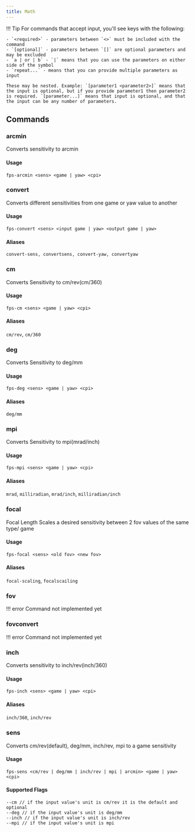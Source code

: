 ```yaml
---
title: Math
---
```


!!! Tip
    For commands that accept input, you'll see keys with the following:

    - `<required>` - parameters between `<>` must be included with the command
    - `[optional]` - parameters between `[]` are optional parameters and may be excluded
    - `a | or | b` - `|` means that you can use the parameters on either side of the symbol
    - `repeat...` - means that you can provide multiple parameters as input

    These may be nested. Example: `[parameter1 <parameter2>]` means that the input is optional, but if you provide parameter1 then parameter2 is required. `[parameter...]` means that input is optional, and that the input can be any number of parameters.

## Commands


### arcmin 

Converts sensitivity to arcmin

#### Usage

```text
fps-arcmin <sens> <game | yaw> <cpi>
```

### convert

Converts different sensitivities from one game or yaw value to another

#### Usage

```text
fps-convert <sens> <input game | yaw> <output game | yaw>
```

#### Aliases

```text
convert-sens, convertsens, convert-yaw, convertyaw
```

### cm

Converts Sensitivity to cm/rev(cm/360)

#### Usage

```text
fps-cm <sens> <game | yaw> <cpi>
```

#### Aliases

`cm/rev`, `cm/360`

### deg

Converts Sensitivity to deg/mm

#### Usage

```text
fps-deg <sens> <game | yaw> <cpi>
```

#### Aliases

`deg/mm`

### mpi

Converts Sensitivity to mpi(mrad/inch)

#### Usage

```text
fps-mpi <sens> <game | yaw> <cpi>
```

#### Aliases

`mrad`, `milliradian`, `mrad/inch`, `milliradian/inch`

### focal

Focal Length Scales a desired sensitivity between 2 fov values of the same type/ game

#### Usage

```text
fps-focal <sens> <old fov> <new fov>
```

#### Aliases

`focal-scaling`, `focalscailing`

### fov

!!! error
    Command not implemented yet

### fovconvert

!!! error
    Command not implemented yet

### inch

Converts sensitivity to inch/rev(inch/360)

#### Usage

```text
fps-inch <sens> <game | yaw> <cpi>
```

#### Aliases

`inch/360`, `inch/rev`

### sens

Converts cm/rev(default), deg/mm, inch/rev, mpi to a game sensitivity

#### Usage

```text
fps-sens <cm/rev | deg/mm | inch/rev | mpi | arcmin> <game | yaw> <cpi>
```

#### Supported Flags

```text
--cm // if the input value's unit is cm/rev it is the default and optional
--deg // if the input value's unit is deg/mm
--inch // if the input value's unit is inch/rev
--mpi // if the input value's unit is mpi
```
